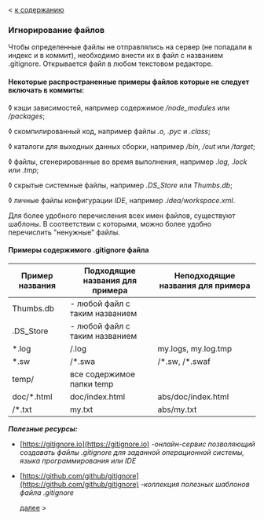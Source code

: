 < [к содержанию](./readme.md)
### Игнорирование файлов

Чтобы определенные файлы не отправлялись на сервер (не попадали в индекс и в коммит), необходимо внести их в файл с названием .gitignore. Открывается файл в любом текстовом редакторе. 

#### **Некоторые распространенные примеры файлов которые не следует включать в коммиты:**

&#9674; кэши зависимостей, например содержимое */node_modules* или */packages*;

&#9674; скомпилированный код, например файлы *.o, .pyc* и *.class*;

&#9674; каталоги для выходных данных сборки, например */bin, /out* или */target*;

&#9674; файлы, сгенерированные во время выполнения, например *.log, .lock* или *.tmp*;

&#9674; скрытые системные файлы, например *.DS_Store* или *Thumbs.db*;

&#9674; личные файлы конфигурации *IDE*, например *.idea/workspace.xml*.

Для более удобного перечисления всех имен файлов, существуют шаблоны. В соответствии с которыми, можно более удобно перечислить "ненужные" файлы. 

#### **Примеры содержимого .gitignore файла**

| Пример названия | Подходящие названия для примера | Неподходящие названия для примера |
|-----------------|---------------------------------|-----------------------------------|
| Thumbs.db       | - любой файл с таким названием  |                                   |
| .DS_Store       | - любой файл с таким названием  |                                   |
| *.log           | /.log                           | my.logs, my.log.tmp               |
| *.sw            | /*.swa                          | /\*.sw, /*.swaf                    |
| temp/           | все содержимое папки temp       |                                   |
| doc/*.html      | doc/index.html                  | abs/doc/index.html                |
| /*.txt          | my.txt                          | abs/my.txt                        |



***Полезные ресурсы:***
+ [https://gitignore.io](https://gitignore.io)
   *-онлайн-сервис позволяющий создавать файлы .gitignore для заданной операционной системы, языка программирования или IDE*
+ [https://github.com/github/gitignore](https://github.com/github/gitignore)
   *-коллекция полезных шаблонов файла .gitignore*
   
   [далее](./addit.md) >